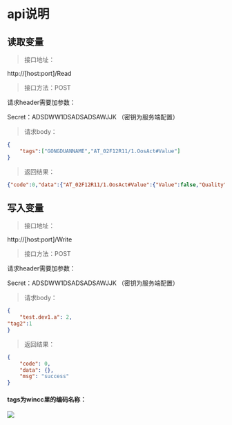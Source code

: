 # api说明

## 读取变量

> 接口地址：

http://[host:port]/Read

> 接口方法：POST

请求header需要加参数：

Secret：ADSDWW1DSADSADSAWJJK （密钥为服务端配置）

> 请求body：

```json
{
    "tags":["GONGDUANNAME","AT_02F12R11/1.OosAct#Value"]
}
```

> 返回结果：

```json
{"code":0,"data":{"AT_02F12R11/1.OosAct#Value":{"Value":false,"Quality":64,"Timestamp":"2023-06-26T06:33:48Z"},"GONGDUANNAME":{"Value":"酶解","Quality":192,"Timestamp":"2023-06-22T21:46:30Z"}},"msg":"success"}
```

## 写入变量

> 接口地址：

http://[host:port]/Write

> 接口方法：POST

请求header需要加参数：

Secret：ADSDWW1DSADSADSAWJJK （密钥为服务端配置）

> 请求body：

```json
{
    "test.dev1.a": 2,
"tag2":1
}
```

> 返回结果：

```json
{
    "code": 0,
    "data": {},
    "msg": "success"
}
```



#### tags为wincc里的编码名称：

![](C:\Users\ThinkPad\AppData\Roaming\marktext\images\2023-06-26-14-44-51-image.png)
